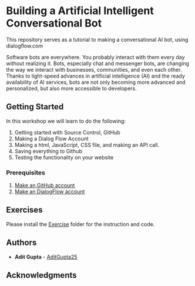 # Building a Artificial Intelligent Conversational Bot

This repository serves as a tutorial to making a conversational AI bot, using dialogflow.com

Software bots are everywhere. You probably interact with them every day without realizing it. Bots, especially chat and messenger bots, are changing the way we interact with businesses, communities, and even each other. Thanks to light-speed advances in artificial intelligence (AI) and the ready availability of AI services, bots are not only becoming more advanced and personalized, but also more accessible to developers.

## Getting Started

In this workshop we will learn to do the following: 
1) Getting started with Source Control, GitHub 
2) Making a Dialog Flow Account
2) Making a html, JavaScript, CSS file, and making an API call.
3) Saving everything to Github 
4) Testing the functionality on your website 


### Prerequisites

1) [Make an GitHub account](https://azure.microsoft.com/en-us/free/)
2) [Make an DialogFlow account](https://console.dialogflow.com/api-client/)


## Exercises ##

Please install the [Exercise](https://github.com/AditGupta25/Workshops/tree/master/EasternWorkshop/AP_Workshop/Exercise/) folder for the instruction and code. 


## Authors

* **Adit Gupta**  - [AditGupta25](https://github.com/AditGupta25)


## Acknowledgments
